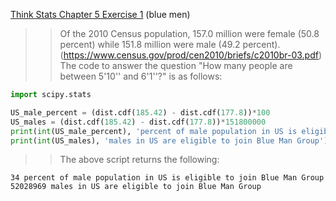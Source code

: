 [Think Stats Chapter 5 Exercise 1](http://greenteapress.com/thinkstats2/html/thinkstats2006.html#toc50) (blue men)

>> Of the 2010 Census population, 157.0 million were female (50.8 percent) while 151.8 million were male (49.2 percent). (https://www.census.gov/prod/cen2010/briefs/c2010br-03.pdf)
The code to answer the question "How many people are between 5'10'' and 6'1''?" is as follows:

```python
import scipy.stats

US_male_percent = (dist.cdf(185.42) - dist.cdf(177.8))*100
US_males = (dist.cdf(185.42) - dist.cdf(177.8))*151800000
print(int(US_male_percent), 'percent of male population in US is eligible to join Blue Man Group')
print(int(US_males), 'males in US are eligible to join Blue Man Group')
```
>> The above script returns the following:

```
34 percent of male population in US is eligible to join Blue Man Group
52028969 males in US are eligible to join Blue Man Group
```
